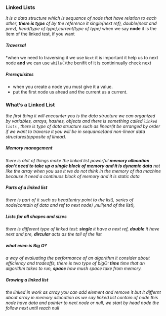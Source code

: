 ### Linked Lists
*it is a data structure which is sequance of node that have relation to each other, **there is type** of by the reference it single(next ref), double(next and prev), head(type of type),current(type of type)*
when we say **node** it is the item of the linked test, if you want 
##### Traversal
*when we need to traversing it we use `Next` it is important it help us to next node **and** we can use `while()`the benifit of it is contininually check next 
##### Prerequisites
- when you create a node you must give it a value.
- put the first node us ahead and the current us a current.
 ### What’s a Linked List
 *the first thing it will encounter you is the data structure we can organized by variables, arrays, hashes, objects and there is something called `linked lists` , there is type of data structure such as linear(it be arranged by order if we want to traverse it you will be in sequance)and non-linear data structures(opposite of linear).*
 ##### Memory management
 *there is alot of things make the linked list powerful **memory allocation don’t need to take up a single block of memory and it is dynamic data** not like the array when you use it we do not think in the memory of tha machine because it need a continuos block of memory and it is static data*
 ##### Parts of a linked list
 *there is part of it such as head(entry point to the list),  series of node(contain of data and ref to next node) ,null(end of the list),*
 ##### Lists for all shapes and sizes
 *there is different type of linked test: **single** it have a next ref, **double** it have next and pre, **dircular** acts as the tail of the list*
 ##### what even is Big O?
 *a way of evaluating the performance of an algorithm it consider about efficiency and tradeoffs, there is two type of bigO: **time** time that an algorithm takes to run, **space** how mush space take from memory.*
 ##### Growing a linked list
 *the linked in work as array you can add element and remove it but it differnt about array in memory allocation as we say linked list contain of node this node have data and pointer to next node or null, we start by head node the follow next until reach null*


